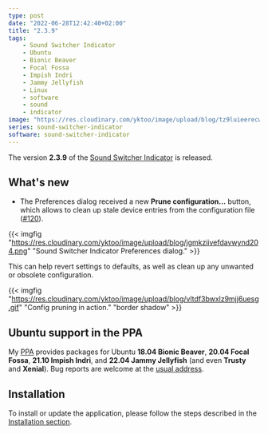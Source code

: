```yaml
---
type: post
date: "2022-06-28T12:42:40+02:00"
title: "2.3.9"
tags:
    - Sound Switcher Indicator
    - Ubuntu
    - Bionic Beaver
    - Focal Fossa
    - Impish Indri
    - Jammy Jellyfish
    - Linux
    - software
    - sound
    - indicator
image: "https://res.cloudinary.com/yktoo/image/upload/blog/tz9luieerecw7gkumsoi.png"
series: sound-switcher-indicator
software: sound-switcher-indicator
---
```


The version **2.3.9** of the [Sound Switcher Indicator](/software/sound-switcher-indicator) is released.

<!--more-->

## What's new

* The Preferences dialog received a new **Prune configuration…** button, which allows to clean up stale device entries from the configuration file ([#120](https://github.com/yktoo/indicator-sound-switcher/issues/120)).

{{< imgfig "https://res.cloudinary.com/yktoo/image/upload/blog/jgmkziivefdavwynd204.png" "Sound Switcher Indicator Preferences dialog." >}}

This can help revert settings to defaults, as well as clean up any unwanted or obsolete configuration.

{{< imgfig "https://res.cloudinary.com/yktoo/image/upload/blog/vltdf3bwxlz9mjj6uesg.gif" "Config pruning in action." "border shadow" >}}

## Ubuntu support in the PPA

My [PPA](https://launchpad.net/~yktooo/+archive/ubuntu/ppa) provides packages for Ubuntu **18.04 Bionic Beaver**, **20.04 Focal Fossa**, **21.10 Impish Indri**, and **22.04 Jammy Jellyfish** (and even **Trusty** and **Xenial**). Bug reports are welcome at the [usual address](https://github.com/yktoo/indicator-sound-switcher/issues/).

## Installation

To install or update the application, please follow the steps described in the [Installation section](/software/sound-switcher-indicator/installation).
